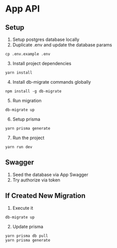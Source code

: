 # App API

## Setup
1. Setup postgres database locally
2. Duplicate .env and update the database params
```
cp .env.example .env
```
3. Install project dependencies
```
yarn install
```
4. Install db-migrate commands globally
```
npm install -g db-migrate
```
5. Run migration
```
db-migrate up
```
6. Setup prisma
```
yarn prisma generate
```
7. Run the project
```
yarn run dev
```

## Swagger
1. Seed the database via App Swagger
2. Try authorize via token

## If Created New Migration
1. Execute it
```
db-migrate up
```
2. Update prisma
```
yarn prisma db pull
yarn prisma generate
```
 
